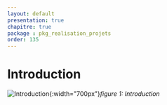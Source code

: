 ```yaml
---
layout: default
presentation: true
chapitre: true
package : pkg_realisation_projets
order: 135
---
```




# Introduction

![Introduction](/soli-lms/pkg_realisation_projets/Introduction/images/introduction.jpg){:width="700px"}*figure 1: Introduction*

<!-- note -->



<!-- new slide -->
